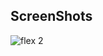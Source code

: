 ## ScreenShots


![flex 2](https://user-images.githubusercontent.com/59916393/89789781-b20eef80-db3e-11ea-91c4-7a8af307ad6e.JPG)

